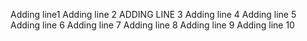 Adding line1
Adding line 2
ADDING LINE 3
Adding line 4
Adding line 5
Adding line 6
Adding line 7
Adding line 8
Adding line 9
Adding line 10
